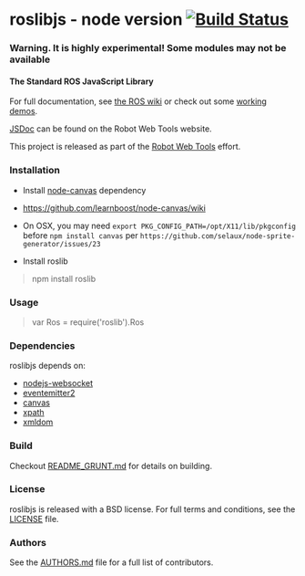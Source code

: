 roslibjs - node version [![Build Status](https://api.travis-ci.org/RobotWebTools/roslibjs.png)](https://travis-ci.org/RobotWebTools/roslibjs)
========

### Warning. It is highly experimental! Some modules may not be available ####

#### The Standard ROS JavaScript Library
For full documentation, see [the ROS wiki](http://ros.org/wiki/roslibjs) or check out some [working demos](http://robotwebtools.org/).

[JSDoc](http://robotwebtools.org/jsdoc/roslibjs/current/) can be found on the Robot Web Tools website.

This project is released as part of the [Robot Web Tools](http://robotwebtools.org/) effort.

### Installation

* Install [node-canvas](https://github.com/learnboost/node-canvas) dependency
 * https://github.com/learnboost/node-canvas/wiki
 * On OSX, you may need `export PKG_CONFIG_PATH=/opt/X11/lib/pkgconfig` before `npm install canvas` per `https://github.com/selaux/node-sprite-generator/issues/23`

* Install roslib

> npm install roslib

### Usage

> var Ros = require('roslib').Ros

### Dependencies

roslibjs depends on:

* [nodejs-websocket](https://github.com/sitegui/nodejs-websocket)
* [eventemitter2](https://github.com/hij1nx/EventEmitter2)
* [canvas](https://github.com/learnboost/node-canvas)
* [xpath](https://github.com/goto100/xpath)
* [xmldom](https://github.com/jindw/xmldom)


### Build
Checkout [README_GRUNT.md](README_GRUNT.md) for details on building.

### License
roslibjs is released with a BSD license. For full terms and conditions, see the [LICENSE](LICENSE) file.

### Authors

See the [AUTHORS.md](AUTHOR.md) file for a full list of contributors.
